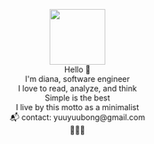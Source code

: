 <div id="header" align="center">
  <img src="https://media.giphy.com/media/G74LKP9zsfLInmz3H6/giphy.gif" width="100"/>
</div>


<div align = "center">
Hello 🐶<br/>
I'm diana, software engineer <br/>
I love to read, analyze, and think <br/>
Simple is the best  <br/> 
I live by this motto as a minimalist<br/>
📬 contact: yuuyuubong@gmail.com<br/>
🐎🐎🐎
<br/>
 

